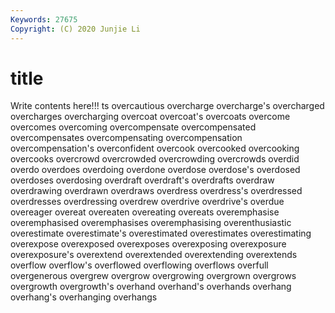 ```yaml
---
Keywords: 27675
Copyright: (C) 2020 Junjie Li
---
```


# title

Write contents here!!!
ts 
overcautious 
overcharge 
overcharge's
overcharged 
overcharges 
overcharging 
overcoat 
overcoat's 
overcoats 
overcome 
overcomes 
overcoming 
overcompensate
overcompensated 
overcompensates 
overcompensating 
overcompensation 
overcompensation's 
overconfident 
overcook 
overcooked 
overcooking 
overcooks
overcrowd 
overcrowded 
overcrowding 
overcrowds 
overdid 
overdo 
overdoes 
overdoing 
overdone 
overdose
overdose's 
overdosed 
overdoses 
overdosing 
overdraft 
overdraft's 
overdrafts 
overdraw 
overdrawing 
overdrawn
overdraws 
overdress 
overdress's 
overdressed 
overdresses 
overdressing 
overdrew 
overdrive 
overdrive's 
overdue
overeager 
overeat 
overeaten 
overeating 
overeats 
overemphasise 
overemphasised 
overemphasises 
overemphasising 
overenthusiastic
overestimate 
overestimate's 
overestimated 
overestimates 
overestimating 
overexpose 
overexposed 
overexposes 
overexposing 
overexposure
overexposure's 
overextend 
overextended 
overextending 
overextends 
overflow 
overflow's 
overflowed 
overflowing 
overflows
overfull 
overgenerous 
overgrew 
overgrow 
overgrowing 
overgrown 
overgrows 
overgrowth 
overgrowth's 
overhand
overhand's 
overhands 
overhang 
overhang's 
overhanging 
overhangs 
